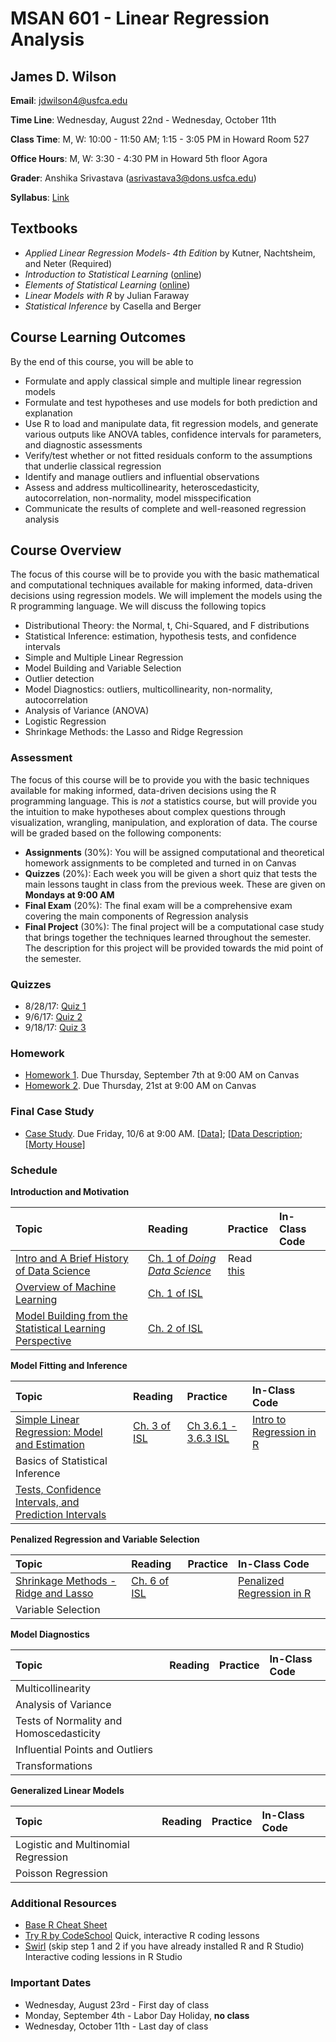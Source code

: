 # MSAN 601 - Linear Regression Analysis

## James D. Wilson

**Email**: jdwilson4@usfca.edu

**Time Line**: Wednesday, August 22nd - Wednesday, October 11th

**Class Time**: M, W: 10:00 - 11:50 AM; 1:15 - 3:05 PM in Howard Room 527

**Office Hours**: M, W: 3:30 - 4:30 PM in Howard 5th floor Agora 

**Grader**: Anshika Srivastava (asrivastava3@dons.usfca.edu)

**Syllabus**: [Link](https://github.com/jdwilson4/Regression-Analysis/blob/master/Fall_2017.pdf)

## Textbooks

- *Applied Linear Regression Models- 4th Edition* by Kutner, Nachtsheim, and Neter (Required)
- *Introduction to Statistical Learning* ([online](http://www-bcf.usc.edu/~gareth/ISL/ISLR%20First%20Printing.pdf))
- *Elements of Statistical Learning* ([online](https://web.stanford.edu/~hastie/Papers/ESLII.pdf))
- *Linear Models with R* by Julian Faraway
- *Statistical Inference* by Casella and Berger

## Course Learning Outcomes

By the end of this course, you will be able to

- Formulate and apply classical simple and multiple linear regression models
- Formulate and test hypotheses and use models for both prediction and explanation
- Use R to load and manipulate data, fit regression models, and generate various outputs like ANOVA tables, confidence intervals for parameters, and diagnostic assessments
- Verify/test whether or not fitted residuals conform to the assumptions that underlie classical regression
- Identify and manage outliers and influential observations
- Assess and address multicollinearity, heteroscedasticity, autocorrelation, non-normality, model misspecification
- Communicate the results of complete and well-reasoned regression analysis


## Course Overview


The focus of this course will be to provide you with the basic mathematical and computational techniques available for making informed, data-driven decisions using regression models. We will implement the models using the R programming language. We will discuss the following topics

- Distributional Theory: the Normal, t, Chi-Squared, and F distributions
- Statistical Inference: estimation, hypothesis tests, and confidence intervals
- Simple and Multiple Linear Regression
- Model Building and Variable Selection
- Outlier detection
- Model Diagnostics: outliers, multicollinearity, non-normality, autocorrelation
- Analysis of Variance (ANOVA)
- Logistic Regression
- Shrinkage Methods: the Lasso and Ridge Regression


### Assessment

The focus of this course will be to provide you with the basic techniques available for making informed, data-driven decisions using the R programming language. This is *not* a statistics course, but will provide you the intuition to make hypotheses about complex questions through visualization, wrangling, manipulation, and exploration of data. The course will be graded based on the following components:

- **Assignments** (30%): You will be assigned computational and theoretical homework assignments to be completed and turned in on Canvas
- **Quizzes** (20%): Each week you will be given a short quiz that tests the main lessons taught in class from the previous week. These are given on **Mondays at 9:00 AM**
- **Final Exam** (20%): The final exam will be a comprehensive exam covering the main components of Regression analysis
- **Final Project** (30%): The final project will be a computational case study that brings together the techniques learned throughout the semester. The description for this project will be provided towards the mid point of the semester.

### Quizzes

- 8/28/17: [Quiz 1](https://github.com/jdwilson4/Regression-Analysis/blob/master/Quizzes/Quiz1.pdf)
- 9/6/17: [Quiz 2](https://github.com/jdwilson4/Regression-Analysis/blob/master/Quizzes/Quiz2.pdf)
- 9/18/17: [Quiz 3](https://github.com/jdwilson4/Regression-Analysis/blob/master/Quizzes/Quiz3.pdf)

### Homework

- [Homework 1](https://github.com/jdwilson4/Regression-Analysis/blob/master/Homework/Homework1.pdf). Due Thursday, September 7th at 9:00 AM on Canvas
- [Homework 2](https://github.com/jdwilson4/Regression-Analysis/blob/master/Homework/Homework2.pdf). Due Thursday, 21st at 9:00 AM on Canvas

### Final Case Study
- [Case Study](https://github.com/jdwilson4/Regression-Analysis/blob/master/Case%20Study/Case_Study.pdf). Due Friday, 10/6 at 9:00 AM. [[Data]](https://github.com/jdwilson4/Regression-Analysis/blob/master/Case%20Study/housing.txt); [[Data Description](https://github.com/jdwilson4/Regression-Analysis/blob/master/Case%20Study/Data_Description.txt); [[Morty House]](https://github.com/jdwilson4/Regression-Analysis/blob/master/Case%20Study/Morty.txt)

### Schedule

<!-- **Completed Assignments:** [Submit](https://www.dropbox.com/request/mShmGgweXQGIhWxa1Xma) -->

**Introduction and Motivation** 

| Topic | Reading | Practice | In-Class Code |
|:--- | :---  | :---  |  :--- |
|[Intro and A Brief History of Data Science](https://github.com/jdwilson4/Regression-Analysis/blob/master/Lectures/Lecture%201%20Introduction.pdf)| [Ch. 1 of *Doing Data Science*](https://www.safaribooksonline.com/library/view/doing-data-science/9781449363871/ch01.html) | Read [this](https://github.com/jdwilson4/Regression-Analysis/blob/master/Papers/Explain%20or%20Predict.pdf)| |
| [Overview of Machine Learning](https://github.com/jdwilson4/Regression-Analysis/blob/master/Lectures/Intro_Machine_Learning.pdf) | [Ch. 1 of ISL](http://www-bcf.usc.edu/~gareth/ISL/ISLR%20First%20Printing.pdf) | | |
| [Model Building from the Statistical Learning Perspective](https://github.com/jdwilson4/Regression-Analysis/blob/master/Lectures/Lecture%202%20Intro%20to%20Statistical%20Modeling.pdf) | [Ch. 2 of ISL](https://github.com/jdwilson4/Regression-Analysis/blob/master/Lectures/Lecture%202%20Intro%20to%20Statistical%20Modeling.pdf)| | |


**Model Fitting and Inference**

| Topic | Reading | Practice | In-Class Code |
|:--- | :---  | :---  |  :--- |
| [Simple Linear Regression: Model and Estimation](https://github.com/jdwilson4/Regression-Analysis/blob/master/Lectures/Least_Squares_Estimation.pdf) | [Ch. 3 of ISL](http://www-bcf.usc.edu/~gareth/ISL/ISLR%20First%20Printing.pdf)| [Ch 3.6.1 - 3.6.3 ISL](http://www-bcf.usc.edu/~gareth/ISL/ISLR%20First%20Printing.pdf)| [Intro to Regression in R](https://github.com/jdwilson4/Regression-Analysis/blob/master/Code/Regression_Tutorial.pdf)|
| Basics of Statistical Inference | | | |
| [Tests, Confidence Intervals, and Prediction Intervals](https://github.com/jdwilson4/Regression-Analysis/blob/master/Lectures/CI_Notes.pdf)| | | |

**Penalized Regression and Variable Selection**

| Topic | Reading | Practice | In-Class Code |
|:--- | :---  | :---  |  :--- |
| [Shrinkage Methods - Ridge and Lasso](https://github.com/jdwilson4/Regression-Analysis/blob/master/Lectures/Lecture%203%20Shrinkage%20Methods.pdf) | [Ch. 6 of ISL](http://www-bcf.usc.edu/~gareth/ISL/ISLR%20First%20Printing.pdf)| | [Penalized Regression in R](https://github.com/jdwilson4/Regression-Analysis/blob/master/Code/Shrinkage.pdf)|
| Variable Selection | | | |


**Model Diagnostics**

| Topic | Reading | Practice | In-Class Code |
|:--- | :---  | :---  |  :--- |
| Multicollinearity | | | |
| Analysis of Variance | | | |
| Tests of Normality and Homoscedasticity| | | |
| Influential Points and Outliers | | | |
| Transformations | | | | 


**Generalized Linear Models**

| Topic | Reading | Practice | In-Class Code |
|:--- | :---  | :---  |  :--- |
| Logistic and Multinomial Regression | | | | 
| Poisson Regression | | | | 


### Additional Resources
- [Base R Cheat Sheet](https://www.rstudio.com/wp-content/uploads/2016/10/r-cheat-sheet-3.pdf)
- [Try R by CodeSchool](http://tryr.codeschool.com/) Quick, interactive R coding lessons
- [Swirl](http://swirlstats.com/students.html) (skip step 1 and 2 if you have already installed R and R Studio) Interactive coding lessions in R Studio

### Important Dates

- Wednesday, August 23rd - First day of class
- Monday, September 4th - Labor Day Holiday, **no class**
- Wednesday, October 11th - Last day of class
